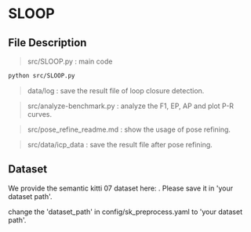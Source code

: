 # SLOOP
## File Description
> src/SLOOP.py : main code
```sh
python src/SLOOP.py
```
> data/log : save the result file of loop closure detection.

> src/analyze-benchmark.py : analyze the F1, EP, AP and plot P-R curves.

> src/pose_refine_readme.md : show the usage of pose refining.
 
> src/data/icp_data : save the result file after pose refining.

## Dataset
We provide the semantic kitti 07 dataset here: . Please save it in 'your dataset path'.

change the 'dataset_path' in config/sk_preprocess.yaml to 'your dataset path'.

